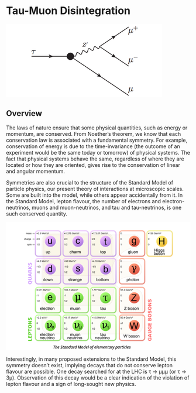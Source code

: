 

# Tau-Muon Disintegration


![front](https://github.com/YonatanRA/Tau-muon-disintegration-project/blob/master/images/front_page.png)


## Overview

The laws of nature ensure that some physical quantities, such as energy or momentum, are conserved. From Noether’s theorem, we know that each conservation law is associated with a fundamental symmetry. For example, conservation of energy is due to the time-invariance (the outcome of an experiment would be the same today or tomorrow) of physical systems. The fact that physical systems behave the same, regardless of where they are located or how they are oriented, gives rise to the conservation of linear and angular momentum.

Symmetries are also crucial to the structure of the Standard Model of particle physics, our present theory of interactions at microscopic scales. Some are built into the model, while others appear accidentally from it. In the Standard Model, lepton flavour, the number of electrons and electron-neutrinos, muons and muon-neutrinos, and tau and tau-neutrinos, is one such conserved quantity.


![standard model](https://github.com/YonatanRA/Tau-muon-disintegration-project/blob/master/images/standardmodel.png)

Interestingly, in many proposed extensions to the Standard Model, this symmetry doesn’t exist, implying decays that do not conserve lepton flavour are possible. One decay searched for at the LHC is τ → μμμ (or τ → 3μ). Observation of this decay would be a clear indication of the violation of lepton flavour and a sign of long-sought new physics.
